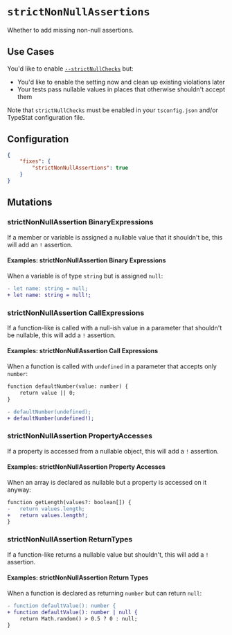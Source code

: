 # `strictNonNullAssertions`

Whether to add missing non-null assertions.

## Use Cases

You'd like to enable [`--strictNullChecks`](https://basarat.gitbooks.io/typescript/docs/options/strictNullChecks.html) but:

- You'd like to enable the setting now and clean up existing violations later
- Your tests pass nullable values in places that otherwise shouldn't accept them

Note that `strictNullChecks` must be enabled in your `tsconfig.json` and/or TypeStat configuration file.

## Configuration

```json
{
	"fixes": {
		"strictNonNullAssertions": true
	}
}
```

## Mutations

### strictNonNullAssertion BinaryExpressions

If a member or variable is assigned a nullable value that it shouldn't be, this will add an `!` assertion.

#### Examples: strictNonNullAssertion Binary Expressions

When a variable is of type `string` but is assigned `null`:

```diff
- let name: string = null;
+ let name: string = null!;
```

### strictNonNullAssertion CallExpressions

If a function-like is called with a null-ish value in a parameter that shouldn't be nullable, this will add a `!` assertion.

#### Examples: strictNonNullAssertion Call Expressions

When a function is called with `undefined` in a parameter that accepts only `number`:

```diff
function defaultNumber(value: number) {
    return value || 0;
}

- defaultNumber(undefined);
+ defaultNumber(undefined!);
```

### strictNonNullAssertion PropertyAccesses

If a property is accessed from a nullable object, this will add a `!` assertion.

#### Examples: strictNonNullAssertion Property Accesses

When an array is declared as nullable but a property is accessed on it anyway:

```diff
function getLength(values?: boolean[]) {
-   return values.length;
+   return values.length!;
}
```

### strictNonNullAssertion ReturnTypes

If a function-like returns a nullable value but shouldn't, this will add a `!` assertion.

#### Examples: strictNonNullAssertion Return Types

When a function is declared as returning `number` but can return `null`:

```diff
- function defaultValue(): number {
+ function defaultValue(): number | null {
    return Math.random() > 0.5 ? 0 : null;
}
```
